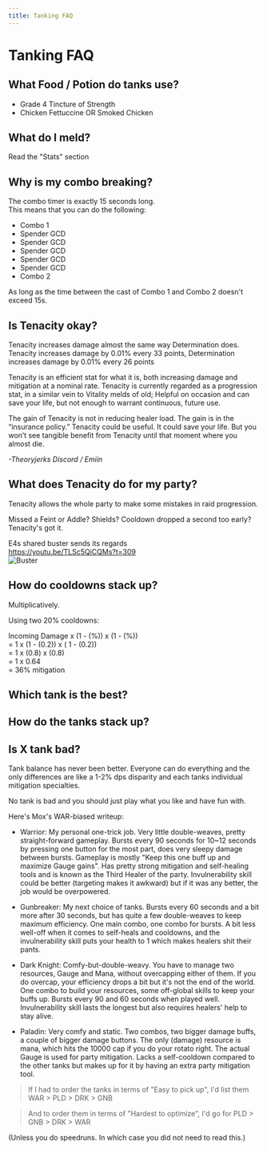 ```yaml
---
title: Tanking FAQ
---
```

# Tanking FAQ

## What Food / Potion do tanks use?
- Grade 4 Tincture of Strength
- Chicken Fettuccine OR Smoked Chicken


## What do I meld?
Read the "Stats" section


## Why is my combo breaking?
The combo timer is exactly 15 seconds long.
<br> This means that you can do the following:
- Combo 1
- Spender GCD
- Spender GCD
- Spender GCD
- Spender GCD
- Spender GCD
- Combo 2

As long as the time between the cast of Combo 1 and Combo 2 doesn't exceed 15s.


## Is Tenacity okay?

Tenacity increases damage almost the same way Determination does.
Tenacity increases damage by 0.01% every 33 points, Determination increases damage by 0.01% every 26 points

Tenacity is an efficient stat for what it is, both increasing damage and mitigation at a nominal rate. 
Tenacity is currently regarded as a progression stat, in a similar vein to Vitality melds of old;
Helpful on occasion and can save your life, but not enough to warrant continuous, future use. 

The gain of Tenacity is not in reducing healer load. The gain is in the “insurance policy.” 
Tenacity could be useful. It could save your life. But you won’t see tangible benefit from Tenacity 
until that moment where you almost die.

*-Theoryjerks Discord / Emiin*


## What does Tenacity do for my party?
Tenacity allows the whole party to make some mistakes in raid progression. 

Missed a Feint or Addle? Shields? Cooldown dropped a second too early?
Tenacity's got it.

E4s shared buster sends its regards
<BR><https://youtu.be/TLSc5QiCQMs?t=309>
<br>![Buster](https://cdn.discordapp.com/attachments/396721085791338497/631391223474683915/unknown.png)



## How do cooldowns stack up?

Multiplicatively.

Using two 20% cooldowns:
Incoming Damage x (1 - (%)) x (1 - (%))
<BR>= 1 x (1 - (0.2)) x ( 1 - (0.2))
<BR>= 1 x (0.8) x (0.8)
<BR>= 1 x 0.64
<br>= 36% mitigation


## Which tank is the best?
## How do the tanks stack up?
## Is X tank bad?

Tank balance has never been better. Everyone can do everything and the only differences are like a 1-2% dps disparity and each tanks individual mitigation specialties. 

No tank is bad and you should just play what you like and have fun with.

Here's Mox's WAR-biased writeup:
- Warrior: My personal one-trick job. Very little double-weaves, pretty straight-forward gameplay. Bursts every 90 seconds for 10~12 seconds by pressing one button for the most part, does very sleepy damage between bursts. Gameplay is mostly "Keep this one buff up and maximize Gauge gains".
Has pretty strong mitigation and self-healing tools and is known as the Third Healer of the party. Invulnerability skill could be better (targeting makes it awkward) but if it was any better, the job would be overpowered.

- Gunbreaker: My next choice of tanks. Bursts every 60 seconds and a bit more after 30 seconds, but has quite a few double-weaves to keep maximum efficiency. One main combo, one combo for bursts.  A bit less well-off when it comes to self-heals and cooldowns, and the invulnerability skill puts your health to 1 which makes healers shit their pants.

- Dark Knight: Comfy-but-double-weavy. You have to manage two resources, Gauge and Mana, without overcapping either of them. If you do overcap, your efficiency drops a bit but it's not the end of the world. One combo to build your resources, some off-global skills to keep your buffs up. Bursts every 90 and 60 seconds when played well. Invulnerability skill lasts the longest but also requires healers' help to stay alive.

- Paladin: Very comfy and static. Two combos, two bigger damage buffs, a couple of bigger damage buttons. The only (damage) resource is mana, which hits the 10000 cap if you do your rotato right. The actual Gauge is used for party mitigation. Lacks a self-cooldown compared to the other tanks but makes up for it by having an extra party mitigation tool.

> If I had to order the tanks in terms of "Easy to pick up", I'd list them WAR > PLD > DRK > GNB

> And to order them in terms of "Hardest to optimize", I'd go for PLD > GNB > DRK > WAR

(Unless you do speedruns. In which case you did not need to read this.)